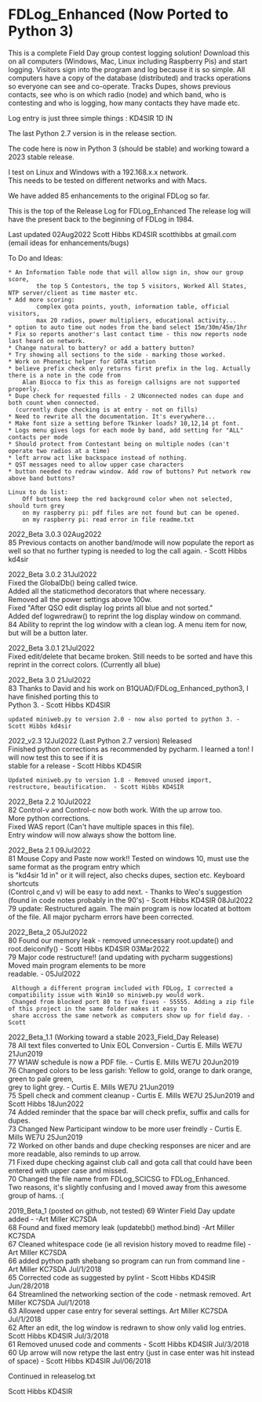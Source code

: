 # FDLog_Enhanced (Now Ported to Python 3)
This is a complete Field Day group contest logging solution!
Download this on all computers (Windows, Mac, Linux including Raspberry Pis) and start logging. 
Visitors sign into the program and log because it is so simple.
All computers have a copy of the database (distributed) and tracks operations so everyone 
can see and co-operate. Tracks Dupes, shows previous contacts, see who is on which radio (node) 
and which band, who is contesting and who is logging, how many contacts they have made etc. 

Log entry is just three simple things : KD4SIR 1D IN 

The last Python 2.7 version is in the release section.   

The code here is now in Python 3 (should be stable) and working toward a 2023 stable release.  

I test on Linux and Windows with a 192.168.x.x network.  
This needs to be tested on different networks and with Macs.

We have added 85 enhancements to the original FDLog so far.

This is the top of the Release Log for FDLog_Enhanced
The release log will have the present back to the beginning of FDLog in 1984. 

Last updated 02Aug2022 Scott Hibbs KD4SIR
scotthibbs at gmail.com (email ideas for enhancements/bugs)

To Do and Ideas: 
		
	* An Information Table node that will allow sign in, show our group score, 
			the top 5 Contestors, the top 5 visitors, Worked All States, NTP server/client as time master etc.
	* Add more scoring: 
			complex gota points, youth, information table, official visitors, 
			max 20 radios, power multipliers, educational activity... 
	* option to auto time out nodes from the band select 15m/30m/45m/1hr
	* Fix so reports another's last contact time - this now reports node last heard on network. 
	* Change natural to battery? or add a battery button?
	* Try showing all sections to the side - marking those worked.
	* Work on Phonetic helper for GOTA station
	* believe prefix check only returns first prefix in the log. Actually there is a note in the code from
		Alan Biocca to fix this as foreign callsigns are not supported properly.
	* Dupe check for requested fills - 2 UNconnected nodes can dupe and both count when connected. 
	  (currently dupe checking is at entry - not on fills)
	* Need to rewrite all the documentation. It's everywhere...
	* Make font size a setting before Tkinker loads? 10,12,14 pt font. 
	* Logs menu gives logs for each mode by band, add setting for "ALL" contacts per mode
	* Should protect from Contestant being on multiple nodes (can't operate two radios at a time) 
	* left arrow act like backspace instead of nothing.
	* QST messages need to allow upper case characters
	* button needed to redraw window. Add row of buttons? Put network row above band buttons? 
	
	Linux to do list: 
		Off buttons keep the red background color when not selected, should turn grey
		on my raspberry pi: pdf files are not found but can be opened.
		on my raspberry pi: read error in file readme.txt


2022_Beta 3.0.3 02Aug2022     
 85 Previous contacts on another band/mode will now populate the report as well so that no further typing is needed 
	to log the call again.	- Scott Hibbs kd4sir
		
		
2022_Beta 3.0.2 31Jul2022     
		Fixed the GlobalDb() being called twice.      
		Added all the staticmethod decorators that where necessary.     
		Removed all the power settings above 100w.      
		Fixed "After QSO edit display log prints all blue and not sorted."     
		Added def logwredraw() to reprint the log display window on command.     
 84	Ability to reprint the log window with a clean log. A menu item for now, but will be a button later.	     	
		
		
2022_Beta 3.0.1 21Jul2022     
	Fixed edit/delete that became broken. Still needs to be sorted and have this reprint in the correct colors. (Currently all blue)     

2022_Beta 3.0 21Jul2022     
 83 Thanks to David and his work on B1QUAD/FDLog_Enhanced_python3, I have finished porting this to      
       	Python 3. - Scott Hibbs KD4SIR
	
	updated miniweb.py to version 2.0 - now also ported to python 3. - Scott Hibbs kd4sir     
		
2022_v2.3 12Jul2022 (Last Python 2.7 version) Released      
	Finished python corrections as recommended by pycharm. I learned a ton! I will now test this to see if it is      
	stable for a release - Scott Hibbs KD4SIR 
	
	Updated miniweb.py to version 1.8 - Removed unused import, restructure, beautification.  - Scott Hibbs KD4SIR 

2022_Beta 2.2 10Jul2022     
 82 Control-v and Control-c now both work. With the up arrow too.       
	More python corrections.      
	Fixed WAS report (Can't have multiple spaces in this file).      
	Entry window will now always show the bottom line.       

2022_Beta 2.1 09Jul2022      
 81 Mouse Copy and Paste now work!! Tested on windows 10, must use the same format as the program entry which      
	is "kd4sir 1d in" or it will reject, also checks dupes, section etc. Keyboard shortcuts      
	(Control c,and v) will be easy to add next. - Thanks to Weo's suggestion       
	(found in code notes probably in the 90's) - Scott Hibbs KD4SIR 08Jul2022          
 79 update: Restructured again. The main program is now located at bottom of the file. 
        All major pycharm errors have been corrected.     
	
2022_Beta_2 05Jul2022      
 80 Found our memory leak - removed unnecessary root.update() and root.deiconify() - Scott Hibbs KD4SIR 03Mar2022         
 79 Major code restructure!! (and updating with pycharm suggestions) Moved main program elements to be more      
	readable. - 05Jul2022       

     Although a different program included with FDLog, I corrected a compatibility issue with Win10 so miniweb.py would work. 
     Changed from blocked port 80 to five fives - 55555. Adding a zip file of this project in the same folder makes it easy to 
	 share accross the same network as computers show up for field day. - Scott

2022_Beta_1.1 (Working toward a stable 2023_Field_Day Release)      
 78 All text files converted to Unix EOL Conversion - Curtis E. Mills WE7U 21Jun2019   
 77 W1AW schedule is now a PDF file. - Curtis E. Mills WE7U 20Jun2019    
 76 Changed colors to be less garish: Yellow to gold, orange to dark orange, green to pale green,    
	grey to light grey. - Curtis E. Mills WE7U 21Jun2019    
 75 Spell check and comment cleanup - Curtis E. Mills WE7U 25Jun2019 and Scott Hibbs 18Jun2022     
 74 Added reminder that the space bar will check prefix, suffix and calls for dupes.    
 73 Changed New Participant window to be more user freindly - Curtis E. Mills WE7U 25Jun2019   
 72 Worked on other bands and dupe checking responses are nicer and are more readable, also reminds to up arrow.      
 71 Fixed dupe checking against club call and gota call that could have been entered with upper case and missed.   
 70 Changed the file name from FDLog_SCICSG to FDLog_Enhanced.   
	Two reasons, it's slightly confusing and I moved away from this awesome group of hams. :(    
 
2019_Beta_1 (posted on github, not tested)
 69 Winter Field Day update added - -Art Miller KC7SDA   
 68 Found and fixed memory leak (updatebb() method.bind) -Art Miller KC7SDA   
 67 Cleaned whitespace code (ie all revision history moved to readme file) -Art Miller KC7SDA   
 66 added python path shebang so program can run from command line - Art Miller KC7SDA Jul/1/2018   
 65 Corrected code as suggested by pylint - Scott Hibbs KD4SIR Jun/28/2018   
 64 Streamlined the networking section of the code - netmask removed. Art Miller KC7SDA Jul/1/2018   
 63 Allowed upper case entry for several settings. Art Miller KC7SDA Jul/1/2018   
 62 After an edit, the log window is redrawn to show only valid log entries. Scott Hibbs KD4SIR Jul/3/2018   
 61 Removed unused code and comments - Scott Hibbs KD4SIR Jul/3/2018   
 60 Up arrow will now retype the last entry (just in case enter was hit instead of space) - Scott Hibbs KD4SIR Jul/06/2018   

Continued in releaselog.txt

Scott Hibbs KD4SIR
